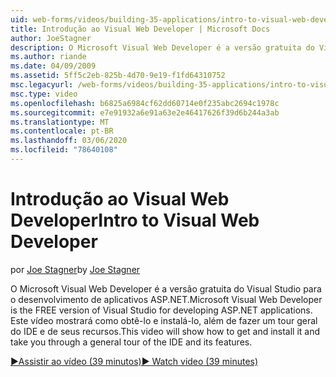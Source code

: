 ```yaml
---
uid: web-forms/videos/building-35-applications/intro-to-visual-web-developer
title: Introdução ao Visual Web Developer | Microsoft Docs
author: JoeStagner
description: O Microsoft Visual Web Developer é a versão gratuita do Visual Studio para o desenvolvimento de aplicativos ASP.NET. Este vídeo mostrará como obtê-lo e instalá-lo e t...
ms.author: riande
ms.date: 04/09/2009
ms.assetid: 5ff5c2eb-825b-4d70-9e19-f1fd64310752
msc.legacyurl: /web-forms/videos/building-35-applications/intro-to-visual-web-developer
msc.type: video
ms.openlocfilehash: b6825a6984cf62dd60714e0f235abc2694c1978c
ms.sourcegitcommit: e7e91932a6e91a63e2e46417626f39d6b244a3ab
ms.translationtype: MT
ms.contentlocale: pt-BR
ms.lasthandoff: 03/06/2020
ms.locfileid: "78640108"
---
```

# <a name="intro-to-visual-web-developer"></a><span data-ttu-id="00503-104">Introdução ao Visual Web Developer</span><span class="sxs-lookup"><span data-stu-id="00503-104">Intro to Visual Web Developer</span></span>

<span data-ttu-id="00503-105">por [Joe Stagner](https://github.com/JoeStagner)</span><span class="sxs-lookup"><span data-stu-id="00503-105">by [Joe Stagner](https://github.com/JoeStagner)</span></span>

<span data-ttu-id="00503-106">O Microsoft Visual Web Developer é a versão gratuita do Visual Studio para o desenvolvimento de aplicativos ASP.NET.</span><span class="sxs-lookup"><span data-stu-id="00503-106">Microsoft Visual Web Developer is the FREE version of Visual Studio for developing ASP.NET applications.</span></span> <span data-ttu-id="00503-107">Este vídeo mostrará como obtê-lo e instalá-lo, além de fazer um tour geral do IDE e de seus recursos.</span><span class="sxs-lookup"><span data-stu-id="00503-107">This video will show how to get and install it and take you through a general tour of the IDE and its features.</span></span>

[<span data-ttu-id="00503-108">&#9654;Assistir ao vídeo (39 minutos)</span><span class="sxs-lookup"><span data-stu-id="00503-108">&#9654; Watch video (39 minutes)</span></span>](https://channel9.msdn.com/Blogs/ASP-NET-Site-Videos/intro-to-visual-web-developer)
